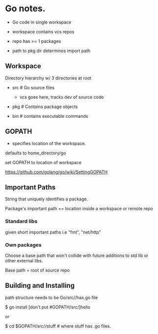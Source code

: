 # Go notes.

- Go code in single workspace

- workspace contains vcs repos

- repo has >= 1 packages

- path to pkg dir determines import path

## Workspace

Directory hierarchy w/ 3 directories at root

- src # Go source files

	- vcs goes here, tracks dev of source code

- pkg # Contains package objects

- bin # contains executable commands

## GOPATH

- specifies location of the workspace.

defaults to home_directory/go

set GOPATH to location of workspace

https://github.com/golang/go/wiki/SettingGOPATH

## Important Paths

String that uniquely identifies a package.

Package's important path == location inside a workspace or remote repo

### Standard libs

given short important paths i.e "fmt", "net/http"

### Own packages 

Choose a base path that won't collide with future additions to std lib or other external libs.

Base path = root of source repo

## Building and Installing

path structure needs to be Go/src/<foldername>/has.go file

$ go install [don't put #GOPATH/src/]hello

or 

$ cd $GOPATH/src/<path to stuff>/stuff # where stuff has .go files.


